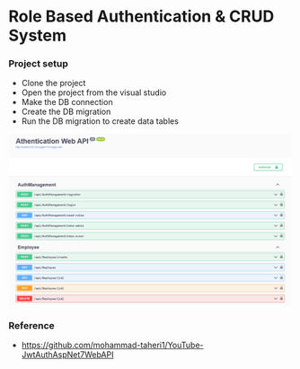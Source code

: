 # Role Based Authentication & CRUD System

### Project setup
* Clone the project
* Open the project from the visual studio
* Make the DB connection
* Create the DB migration
* Run the DB migration to create data tables

![Screenshot 2024-02-25 232319](https://github.com/wadchathuranga/aspdotnetwebapi/blob/main/Screenshot%202024-02-25%20232319.png?raw=true)

### Reference
- https://github.com/mohammad-taheri1/YouTube-JwtAuthAspNet7WebAPI
